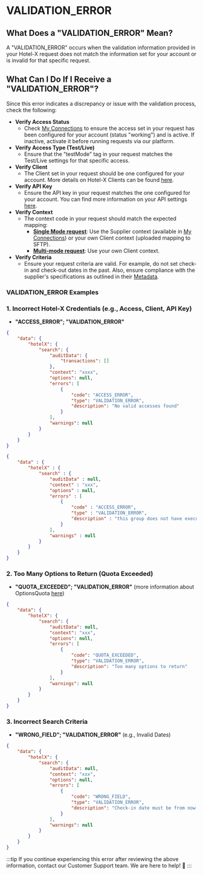﻿---
sidebar_position: 20
---

# VALIDATION_ERROR

## What Does a "VALIDATION_ERROR" Mean? 
A "VALIDATION_ERROR" occurs when the validation information provided in your Hotel-X request does not match the information set for your account or is invalid for that specific request.

## What Can I Do If I Receive a "VALIDATION_ERROR"? 
Since this error indicates a discrepancy or issue with the validation process, check the following:

- **Verify Access Status**
  - Check [My Connections](/kb/platform/app-features/connections/my-connections/managing-connections/connections-details) to ensure the access set in your request has been configured for your account (status "working") and is active. If inactive, activate it before running requests via our platform.
- **Verify Access Type (Test/Live)**
  - Ensure that the "testMode" tag in your request matches the Test/Live settings for that specific access.
- **Verify Client**
  - The Client set in your request should be one configured for your account. More details on Hotel-X Clients can be found [here](/kb/platform/app-features/connections/api-settings/).
- **Verify API Key**
  - Ensure the API key in your request matches the one configured for your account. You can find more information on your API settings [here](/kb/platform/app-features/connections/api-settings/).
- **Verify Context**
  - The context code in your request should match the expected mapping:
    - **[Single Mode request](/kb/connectivity-products/for-buyers/hotel-x/booking-flow/search/search-query#single-mode-and-multimode)**: Use the Supplier context (available in [My Connections](/kb/platform/app-features/connections/my-connections/managing-connections/connections-details)) or your own Client context (uploaded mapping to SFTP).
    - **[Multi-mode request](/kb/connectivity-products/for-buyers/hotel-x/booking-flow/search/search-query#single-mode-and-multimode)**: Use your own Client context.
- **Verify Criteria**
  - Ensure your request criteria are valid. For example, do not set check-in and check-out dates in the past. Also, ensure compliance with the supplier's specifications as outlined in their [Metadata](/kb/connectivity-products/for-buyers/hotel-x/content/metadata).

### VALIDATION_ERROR Examples 

### 1. Incorrect Hotel-X Credentials (e.g., Access, Client, API Key)
- **"ACCESS_ERROR"; "VALIDATION_ERROR"**
```json
{
    "data": {
        "hotelX": {
            "search": {
                "auditData": {
                    "transactions": []
                },
                "context": "xxxx",
                "options": null,
                "errors": [
                    {
                        "code": "ACCESS_ERROR",
                        "type": "VALIDATION_ERROR",
                        "description": "No valid accesses found"
                    }
                ],
                "warnings": null
            }
        }
    }
}
```
```json
{
    "data" : {
        "hotelX" : {
            "search" : {
                "auditData" : null,
                "context" : "xxx",
                "options" : null,
                "errors" : [
                    {
                        "code" : "ACCESS_ERROR",
                        "type" : "VALIDATION_ERROR",
                        "description" : "this group does not have execution permission over src"
                    }
                ],
                "warnings" : null
            }
        }
    }
}
```

### 2. Too Many Options to Return (Quota Exceeded)
- **"QUOTA_EXCEEDED"; "VALIDATION_ERROR"** (more information about OptionsQuota [here](/kb/connectivity-products/for-buyers/hotel-x/booking-flow/search/business-rules))
```json
{
    "data": {
        "hotelX": {
            "search": {
                "auditData": null,
                "context": "xxx",
                "options": null,
                "errors": [
                    {
                        "code": "QUOTA_EXCEEDED",
                        "type": "VALIDATION_ERROR",
                        "description": "Too many options to return"
                    }
                ],
                "warnings": null
            }
        }
    }
}
```

### 3. Incorrect Search Criteria
- **"WRONG_FIELD"; "VALIDATION_ERROR"** (e.g., Invalid Dates)
```json
{
    "data": {
        "hotelX": {
            "search": {
                "auditData": null,
                "context": "xxx",
                "options": null,
                "errors": [
                    {
                        "code": "WRONG_FIELD",
                        "type": "VALIDATION_ERROR",
                        "description": "Check-in date must be from now on"
                    }
                ],
                "warnings": null
            }
        }
    }
}
```

:::tip
If you continue experiencing this error after reviewing the above information, contact our Customer Support team. We are here to help! 🚀
:::